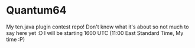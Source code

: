 Quantum64
=========
My ten.java plugin contest repo!  Don't know what it's about so not much to say here yet :D
I will be starting 1600 UTC (11:00 East Standard Time, My time :P)
